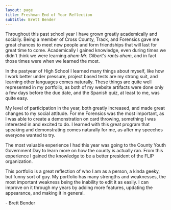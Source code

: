 ```yaml
---
layout: page
title: Freshman End of Year Reflection
subtitle: Brett Bender
---
```

Throughout this past school year I have grown greatly academically and socially. Being a member of Cross County, Track, and Forensics gave me great chances to meet new people and form friendships that will last for great time to come. Academically I gained knowledge, even during times we didn't think we were learning *ahem Mr. Gilbert's rants ahem*, and in fact those times were when we learned the most.

In the pastyear of High School I learned many things about myself, like how I work better under pressure, project based tests are my strong suit, and learning other languages comes naturally. These things are quite well represented in my portfolio, as both of my website artifacts were done only a few days before the due date, and the Spanish quiz, at least to me, was quite easy.

My level of participation in the year, both greatly increased, and made great changes to my social attitude. For me Forensics was the most important, as I was able to create a demonstration on card throwing, something I was interested in and excited to do. I learned with this great program that speaking and demonstrating comes naturally for me, as after my speeches everyone wanted to try.

The most valuable experience I had this year was going to the County Youth Government Day to learn more on how the county is actually ran. From this experience I gained the knowledge to be a better president of the FLIP organization.

This portfolio is a great reflection of who I am as a person, a kinda geeky, but funny sort of guy. My portfolio has many strengths and weaknesses, the most important weakness being the inability to edit it as easily. I can improve on it through my years by adding more features, updating the appearance, and making it in general.

\- Brett Bender
